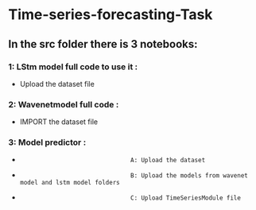 # Time-series-forecasting-Task

## In the src folder there is 3 notebooks:
###  1: LStm model full code to use it : 
* Upload  the dataset file
###  2: Wavenetmodel full code :
*  IMPORT  the dataset file
###  3: Model predictor :
*                                    A: Upload the dataset
*                                    B: Upload the models from wavenet model and lstm model folders
*                                    C: Upload TimeSeriesModule file 
 

 
